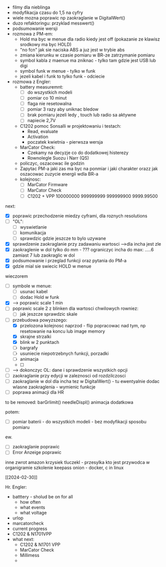 - filmy dla nieblinga
- modyfikacja czasu do 1,5 na cyfry
- wiele mozna poprawic np zaokraglanie w DigitalWert()
- duzo refaktoringu: przyklad messwert()
- podsumowanie wersji
- rozmowa z PM-em:
	- Hold ma byc w menue dla radio kiedy jest off (pokazanie ze klawisz srodkowy ma byc HOLD)
	- "no fcn" jak sie naciska ABS a juz jest w trybie abs
	- zmiana kierunku w czasie pomiaru w BR-ze zatrzymanie pomiaru
	- symbol kabla z maenue ma zniknac - tylko tam gdzie jest USB lub digi
	- symbol funk w menue - tylko w funk
	- jezeli kabel i funk to tylko funk - odciecie
- rozmowa z Engler:
	- battery measuremnt:
		- [ ] do wszystkich modeli 
		- [ ] pomiar co 10 minut
		- [ ] flaga nie resetowalna
		- [ ] pomiar 3 razy aby uniknac bledow
		- [ ] brak pomiaru jezeli ledy , touch lub radio sa aktywne
		- [ ] napiecie 2,7V
	- C1202 pomoc Sonsalli w projektowaniu i testach:
		- Read, evaluate
		- Activation
		- poczatek kwietnia - pierwsza wersja
	- MarCator Check:
		- Czekamy na decyzje co do dodatkowej histerezy
		- Rownolegle Suozu i Narr (QS)
	- policzyc, oszacowac ile godzin
	- Zapytac PM-a jaki zas ma byc na ponmiar i jaki charakter orazz jak oszacowac zuzycie energii wdla BR-a
	- kolejnosc:
		- [ ] MarCator Firmware
		- [ ] MarCator Check
		- [ ] C1202 + VPP
100000000
999999999
999999900
9999.99500

next:
- [x] poprawic przechodzenie miedzy cyframi, dla roznych resolutions
- [ ] "OL":
	- [ ] wyswietlanie
	- [ ] komunikacja
	- [ ] sprawdzic gdzie jeszcze to bylo uzywane
- [x] sprawdzenie zaokraglanie przy zadawaniu wartosci -->dla incha jest zle
- [x] zaokraglenie w dol tylko do mm - ??? ograniczyc incha do max: .....6 zamiast 7 lub zaokraglic w dol
- [x] podsumowanie i przeglad funkcji oraz pytania do PM-a
- [x] gdzie mial sie swiecic HOLD w menue

wieczorem
- [ ] symbole w menue:
	- [ ] usunac kabel
	- [ ] dodac Hold w funk
- [x] --> poprawic scale 1 min
- [ ] poprawic scale 2 z blinken dla wartosci chwilowych rowniez:
	- [ ] jak jeszcze sprawdzic skale
- [ ] przebudowa powyzszego:
	- [x] przelozona kolejnosc naprzod - flip popracowac nad tym, np resetowanie na koncu lub image memory
	- [x] skrajne strzalki
	- [x] blink w 2 punktach
	- [ ] bargrafy
	- [ ] usuniecie niepotrzebnych funkcji, porzadki
	- [ ] animacja
	- [ ] 
- [ ] --> dokonczyc OL: dane i sprawdzenie wszystkich opcji
- [ ] zaokraglanie przy edycji w zaleznosci od rozdzilczosci
- [ ] zaokraglanie w dol dla incha tez w DigitalWert() - tu ewentyalnie dodac wlasne zaokraglenia - wymienic funkcje
- [ ] poprawa animacji dla HR

to be removed:
barGrlimit()
needleDispl()
animacja dodatkowa

potem:
- [ ] pomiar baterii - do wszystkich modeli - bez modyfikacji sposobu pomiaru

ew. 
- [ ] zaokraglanie poprawic
- [ ] Error Anzeige poprawic

inne
zwrot amazon
krzysiek tluczekl - przesylka
kto jest przywodca w organigramie
szkolenie keepass
onion - docker, c in linux

[[2024-02-30]]



Hr. Engler:
- batttery - sholud be on for all
	- how often
	- what events
	- what voltage
- urlop
- marcatorcheck
- current progress
- C1202 & N1701VPP
- what next:
	- C1202 & N1701 VPP
	- MarCator Check
	- Millimess
	- 
